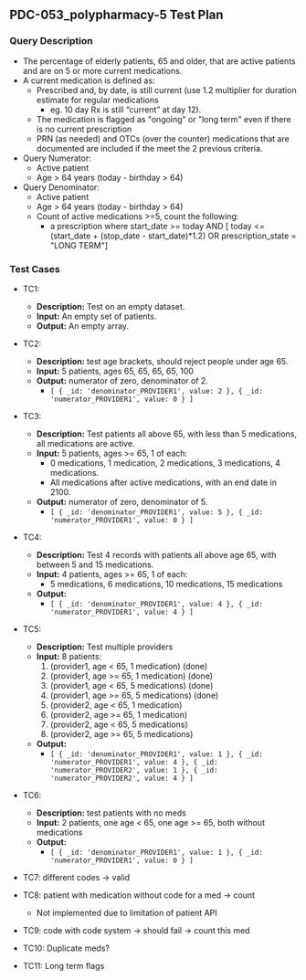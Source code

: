 ## PDC-053_polypharmacy-5 Test Plan

### Query Description 

*  The percentage of elderly patients, 65 and older, that are active patients and are on 5 or more current medications.
*  A current medication is defined as: 
    - Prescribed and, by date, is still current (use 1.2 multiplier for duration estimate for regular medications
        +  eg. 10 day Rx is still “current” at day 12).    
    - The medication is flagged as "ongoing" or "long term" even if there is no current prescription
    - PRN (as needed) and OTCs (over the counter) medications that are documented are included if the meet the 2 previous criteria. 
* Query Numerator:
    - Active patient
    - Age > 64 years (today - birthday > 64)
* Query Denominator: 
    - Active patient
    - Age > 64 years (today - birthday > 64)
    - Count of active medications >=5, count the following:
        +  a prescription where start\_date >= today AND [ 
            today <= (start\_date + (stop\_date - start\_date)*1.2) OR 
            prescription\_state = "LONG TERM"]


### Test Cases

* TC1:
    - **Description:** Test on an empty dataset.
    - **Input:** An empty set of patients.
    - **Output:** An empty array. 

* TC2: 
    - **Description:** test age brackets, should reject people under age 65.
    - **Input:** 5 patients, ages 65, 65, 65, 65, 100
    - **Output:** numerator of zero, denominator of 2. 
        +   `[ { _id: 'denominator_PROVIDER1', value: 2 }, { _id: 'numerator_PROVIDER1', value: 0 } ]`

* TC3: 
    - **Description:** Test patients all above 65, with less than 5 medications, all medications are active.
    - **Input:** 5 patients, ages >= 65, 1 of each:  
        + 0 medications, 1 medication, 2 medications, 3 medications, 4 medications.
        + All medications after active medications, with an end date in 2100. 
    - **Output:** numerator of zero, denominator of 5. 
        +   `[ { _id: 'denominator_PROVIDER1', value: 5 }, { _id: 'numerator_PROVIDER1', value: 0 } ]`

* TC4: 
    - **Description:** Test 4 records with patients all above age 65, with between 5 and 15 medications.
    - **Input:** 4 patients, ages >= 65, 1 of each:
        + 5 medications, 6 medications, 10 medications, 15 medications
    - **Output:** 
        + `[ { _id: 'denominator_PROVIDER1', value: 4 }, { _id: 'numerator_PROVIDER1', value: 4 } ]`

* TC5:
    - **Description:** Test multiple providers
    - **Input:** 8 patients:
        1. (provider1, age < 65, 1 medication) (done)
        2. (provider1, age >= 65, 1 medication) (done)
        3. (provider1, age < 65, 5 medications) (done)
        4. (provider1, age >= 65, 5 medications) (done)
        5. (provider2, age < 65, 1 medication)
        6. (provider2, age >= 65, 1 medication)
        7. (provider2, age < 65, 5 medications)
        8. (provider2, age >= 65, 5 medications)
    - **Output:** 
        + `[ { _id: 'denominator_PROVIDER1', value: 1 }, { _id: 'numerator_PROVIDER1', value: 4 }, { _id: 'numerator_PROVIDER2', value: 1 }, { _id: 'numerator_PROVIDER2', value: 4 } ]`

* TC6:
    - **Description:** test patients with no meds
    - **Input:** 2 patients, one age < 65, one age >= 65, both without medications
    - **Output:** 
        + `[ { _id: 'denominator_PROVIDER1', value: 1 }, { _id: 'numerator_PROVIDER1', value: 0 } ]` 


* TC7: different codes -> valid
* TC8: patient with medication without code for a med -> count
    - Not implemented due to limitation of patient API
* TC9: code with code system -> should fail -> count this med
* TC10: Duplicate meds? 
* TC11: Long term flags 